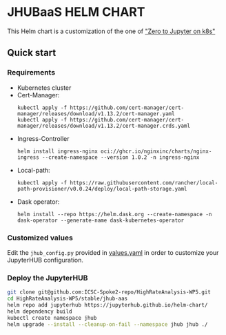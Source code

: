 # JHUBaaS HELM CHART

This Helm chart is a customization of the one of ["Zero to Jupyter on k8s"](https://jupyterhub.github.io/helm-chart/)

## Quick start

### Requirements

- Kubernetes cluster
- Cert-Manager:
  ```
  kubectl apply -f https://github.com/cert-manager/cert-manager/releases/download/v1.13.2/cert-manager.yaml
  kubectl apply -f https://github.com/cert-manager/cert-manager/releases/download/v1.13.2/cert-manager.crds.yaml
  ```
- Ingress-Controller
  ```
  helm install ingress-nginx oci://ghcr.io/nginxinc/charts/nginx-ingress --create-namespace --version 1.0.2 -n ingress-nginx
  ```
- Local-path:
  ```
  kubectl apply -f https://raw.githubusercontent.com/rancher/local-path-provisioner/v0.0.24/deploy/local-path-storage.yaml
  ```
- Dask operator:
  ```
  helm install --repo https://helm.dask.org --create-namespace -n dask-operator --generate-name dask-kubernetes-operator
  ```

### Customized values

Edit the `jhub_config.py` provided in [values.yaml](values.yaml) in order to customize your JupyterHUB configuration.

### Deploy the JupyterHUB

```bash
git clone git@github.com:ICSC-Spoke2-repo/HighRateAnalysis-WP5.git
cd HighRateAnalysis-WP5/stable/jhub-aas
helm repo add jupyterhub https://jupyterhub.github.io/helm-chart/
helm dependency build
kubectl create namespace jhub
helm upgrade --install --cleanup-on-fail --namespace jhub jhub ./ 
```
